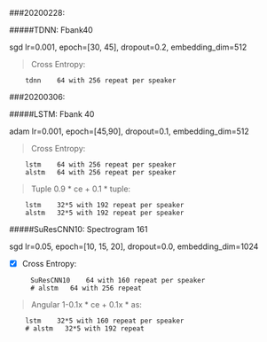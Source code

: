     
###20200228:

#####TDNN: Fbank40

sgd lr=0.001, epoch=[30, 45], dropout=0.2, embedding_dim=512

> Cross Entropy:

        tdnn    64 with 256 repeat per speaker


###20200306:

#####LSTM: Fbank 40

adam lr=0.001, epoch=[45,90], dropout=0.1, embedding_dim=512
    
> Cross Entropy:
        
        lstm    64 with 256 repeat per speaker
        alstm   64 with 256 repeat per speaker
    
> Tuple 0.9 * ce + 0.1 * tuple:

        lstm    32*5 with 192 repeat per speaker
        alstm   32*5 with 192 repeat per speaker
        
#####SuResCNN10: Spectrogram 161

sgd lr=0.05, epoch=[10, 15, 20], dropout=0.0, embedding_dim=1024

- [x] Cross Entropy:
        
        SuResCNN10    64 with 160 repeat per speaker
        # alstm   64 with 256 repeat
    
> Angular 1-0.1x * ce + 0.1x * as:

        lstm    32*5 with 160 repeat per speaker
        # alstm   32*5 with 192 repeat
